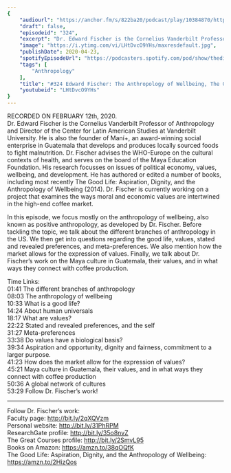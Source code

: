 ```yaml
---
{
	"audiourl": "https://anchor.fm/s/822ba20/podcast/play/10384870/https%3A%2F%2Fd3ctxlq1ktw2nl.cloudfront.net%2Fproduction%2F2020-1-14%2F49308908-44100-2-47668ebd697c6.m4a",
	"draft": false,
	"episodeid": "324",
	"excerpt": "Dr. Edward Fischer is the Cornelius Vanderbilt Professor of Anthropology and Director of the Center for Latin American Studies at Vanderbilt University. He is also the founder of Maní+, an award-winning social enterprise in Guatemala that develops and produces locally sourced foods to fight malnutrition. Dr. Fischer advises the WHO-Europe on the cultural contexts of health, and serves on the board of the Maya Education Foundation. His research focusses on issues of political economy, values, wellbeing, and development. He has authored or edited a number of books, including most recently The Good Life: Aspiration, Dignity, and the Anthropology of Wellbeing (2014). Dr. Fischer is currently working on a project that examines the ways moral and economic values are intertwined in the high-end coffee market.",
	"image": "https://i.ytimg.com/vi/LHtDvcO9YHs/maxresdefault.jpg",
	"publishDate": 2020-04-23,
	"spotifyEpisodeUrl": "https://podcasters.spotify.com/pod/show/thedissenter/episodes/324-Edward-Fischer-The-Anthropology-of-Wellbeing--The-Good-Life--Values--And-Markets-eare16",
	"tags": [
		"Anthropology"
	],
	"title": "#324 Edward Fischer: The Anthropology of Wellbeing, The Good Life, Values, And Markets",
	"youtubeid": "LHtDvcO9YHs"
}
---
```

RECORDED ON FEBRUARY 12th, 2020.  
Dr. Edward Fischer is the Cornelius Vanderbilt Professor of Anthropology and Director of the Center for Latin American Studies at Vanderbilt University. He is also the founder of Maní+, an award-winning social enterprise in Guatemala that develops and produces locally sourced foods to fight malnutrition. Dr. Fischer advises the WHO-Europe on the cultural contexts of health, and serves on the board of the Maya Education Foundation. His research focusses on issues of political economy, values, wellbeing, and development. He has authored or edited a number of books, including most recently The Good Life: Aspiration, Dignity, and the Anthropology of Wellbeing (2014). Dr. Fischer is currently working on a project that examines the ways moral and economic values are intertwined in the high-end coffee market.

In this episode, we focus mostly on the anthropology of wellbeing, also known as positive anthropology, as developed by Dr. Fischer. Before tackling the topic, we talk about the different branches of anthropology in the US. We then get into questions regarding the good life, values, stated and revealed preferences, and meta-preferences. We also mention how the market allows for the expression of values. Finally, we talk about Dr. Fischer’s work on the Maya culture in Guatemala, their values, and in what ways they connect with coffee production.


Time Links:  
<time>01:41</time> The different branches of anthropology  
<time>08:03</time> The anthropology of wellbeing  
<time>10:33</time> What is a good life?  
<time>14:24</time> About human universals  
<time>18:17</time> What are values?  
<time>22:22</time> Stated and revealed preferences, and the self  
<time>31:27</time> Meta-preferences  
<time>33:38</time> Do values have a biological basis?  
<time>39:34</time> Aspiration and opportunity, dignity and fairness, commitment to a larger purpose.  
<time>41:23</time> How does the market allow for the expression of values?  
<time>45:21</time> Maya culture in Guatemala, their values, and in what ways they connect with coffee production  
<time>50:36</time> A global network of cultures  
<time>53:29</time> Follow Dr. Fischer’s work!

---

Follow Dr. Fischer’s work:  
Faculty page: http://bit.ly/2qXQVzm  
Personal website: http://bit.ly/31PhRPM  
ResearchGate profile: http://bit.ly/35o8nvZ  
The Great Courses profile: http://bit.ly/2SmvL95  
Books on Amazon: https://amzn.to/38qOQfK  
The Good Life: Aspiration, Dignity, and the Anthropology of Wellbeing: https://amzn.to/2HizQos
